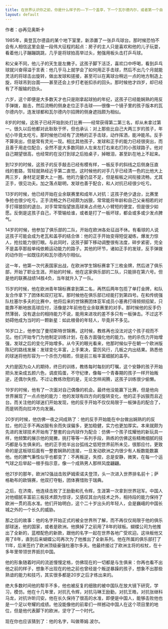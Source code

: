 ```yaml
---
title: 在世界认识你之前，你是什么样子的——下一个盖亭，下一个瓦尔德内尔，或者第一个自己
layout: default
---
```


作者：@再见奥斯卡

1985年，奥登瓦尔德县的某个地下室里，新添置了一张乒乓球台。那时候恐怕不会有人相信这里会是一段伟大征程的起点：房子的主人只是喜欢和他的儿子玩耍，看着他儿子蹦蹦跳跳，几乎是将球拍高举过头，勉强用板头击打乒乓球。

和父亲不同，他儿子的天生是左撇子。这孩子脚下活泛，喜欢口中呼喝，看到乒乓球就兴奋得溢于言表：他几乎马上就学会了如何用正手击球，然后不出几个月就能灵活的将球击出旋转，做出发球和搓接，甚至可以在离球台稍远一点的地方制造上旋，将球吊到台面——甚至还会上步打老爸扣杀的回头。那时候他才四岁，却已经有了不服输的劲头。

六岁，这个即便是大多数天才也只是刚拿起球拍的年纪，这孩子已经能娴熟的用反手弹拨，敲击，然后流畅的侧身走位正手击球——很像一个镜子里的孩子版本的瓦尔德内尔，连发球都和瓦尔德内尔招牌的侧身遮挡颇为相似。

8岁的时候，这孩子已经开始到处打比赛——经常获得第二第三名，却从未拿过第一。很久以后他都对此耿耿于怀，但也承认：对上那些比自己大两三岁的孩子，年纪小毕竟太吃亏。那时候他已经有了流畅的正手击球，动作挥洒，能冲能吊。反手不算突出，但是常有灵光一现。相比其他孩子，发球和正手的能力已经很突出，而且善于用走位配合，全然不是大多数同龄人左来左打右来右打的小孩球路子。他对自己期望很高，也经常的在没打到球之后拍桌子，掉眼泪，甚至趴在地上不起来。

到12岁的时候，这孩子的反手敲击已经有模有样，一板反手的斜线之后侧身压直线的套路，驾轻就熟经近乎第二直觉。这时候他的对手几乎已经清一色的比他大上两三岁，身材足足要大上一圈。他的力量仍显不足，但是板板之间衔接流畅，尤其正手，很见功夫。加之落点聪明，发球也善于配合，和人对抗已经很少吃亏。

13岁的时候，他已经开始在业余联赛里和成年人对抗：这孩子绝少退台，比赛里争抢也很少吃亏。正手流畅之外已经颇为凶狠，常常能将年龄和自己父亲相若的对手打得狼狈的退台。对手常常指望放高球来占点他人小臂短的便宜，但是很少如愿。反倒是这孩子自己，不管输给谁，或者是打了一板坏球，都会或多或少发点脾气。

14岁的时候，他参加了俱乐部的二队，开始在欧洲各处征战不休。有看球的人说这孩子可能会成为老瓦和盖亭的结合体：他的正手开始变得短促凝练，爆发力惊人，抢拉能力很打眼。与此同时，这孩子脚下移动调整很有法度，碎步紧密，完全不是盖亭那般单纯依赖运动能力的路子。其他的环节，诸如正手的发球，反手弹拨的动作则一如既往的和瓦尔德内尔相似。

这一年，他第一次代表国家出战，在欧洲学生锦标赛拿下三枚金牌，然后进了俱乐部，开始了职业生涯。开始的时候，他在这家俱乐部的二队，只能排在第六号。但是他的联赛战绩14胜4负，当年就升入了一队。

15岁的时候，他在欧洲青年锦标赛拿到第二名，再然后两年包揽了单打金牌，和队友合作拿下了团体和双打冠军。那时候他在俱乐部已经能打到第四号。在和传统强队杜塞尔多夫的比赛中，他将后来的世锦赛团体亚军成员小塞弗打得频频招架，只能靠不断地放高球应付，活像是2年前他在业余联赛里的对手。那时候他的反手仍然薄弱，没有退台的相持能力不说，能用来进攻的差不多只有一板弹击。不过这不妨碍他成为当时的一颗新星：如此根骨的年轻人，毕竟并不多见。

16岁口上，他参加了曼彻斯特世锦赛。这时候，教练再也没法对这个孩子视而不见。他们开始专门为他制定训练计划，在各方面强化他的能力。他的杀伤力开始增强，发球之后的变化开始增多。从今天的眼光看来，他那时候似乎在朝一个欧洲版陈玘的路线发展：发球变化丰富，上手果决，雷厉风行，几板之内出结果。熟悉他的球迷将他形容为一个杀伤力相若，但是前三板丰富细腻的盖亭。

大约是因为众人的期待，终日的训练，教练每时每刻的叮嘱，这个安静的孩子开始把头发染成五颜六色，调皮捣蛋，不守纪律，像每一个青春期的孩子一样开始叛逆，还偶尔失控。不过让教练欣慰的是，无论怎样闹腾，这孩子训练很少偷懒。

19岁的时候，他有了一次面对自己偶像的机会。最终他没能赢下比赛，但是他向世界展现了一点点他的能力：他的发球有四方向的旋转变化，他的正手凶狠而且近台。而关注他的球迷们开始发现，他的反手开始不仅仅局限于一板弹击的配合了，而是转而向拉冲方向发展。

20岁的时候，他仿佛一夜之间成熟了：他的反手开始能在中台做出娴熟的的反拉，他的正手不再凶狠有余而失误偏多，更加稳健，实力也更加厚实。本来就颇为先进的发球技术开始有了整套的台内球作为配合：仿佛一个孩子炫耀他的新玩具一样，他频繁的展示他的晃撇，挑打等等一系列手段，熟练的仿佛这些精微细腻的技巧都是与生俱来的。他的正手抢半出台弧线之低短世界前所未见，很那应付。更致命的是这板球后面有一整套娴熟的连接，一旦发动欧洲之内很少有人板数能数赢他。他的脾气秉性似乎也都变了：不再叛逆，失控，总是安静，微笑，在每一个运气球之后举起一根手指示意，像一个成熟男人那样风度翩翩。

他21岁的那年，欧洲12强战击败萨姆索诺夫登顶，头一次进入世界排名前十；萨格勒布的欧锦赛，他双打夺魁，团体赛惜败于瑞典。

之后，在济南，他连续击败了王励勤和孔令辉，生涯第一次拿到世界冠军。中国人对他细腻丰富前三板技术颇为惊讶，又感叹其台内技术之外，相持段的能力保持了欧洲一贯的高水准。他们开始明白，这个二十岁出头的年轻人，会是巍峨的中国长城之外的一个长久的威胁。

那之后的故事：他的名字开始正式的被全世界所了解，而不再仅仅局限于他的俱乐部球迷，他的国家，或者是欧洲。他换掉了之前用了8年的球板。蝴蝶公司为他推出了全新的，蓝橙配色的新款，跟他的名字一起在世界各地广受欢迎。这块板他又用了8年，直到后来蝴蝶公司再次为了他推出了全新系列。他在所属的俱乐部打了11年，后来签约了欧洲顶级豪强杜塞尔多夫。他最终接过了欧洲主将的权杖，在十多年里带领世界抵抗中国。

他的形象随着时间的流逝慢慢定格，仿佛现在的一切都是与生俱来：你再也看不出他之前的样子，想象不出现在的他之前也曾经是个叛逆暴躁的孩子，想象不出那些熟谙的能力和技巧，其实很多都是20岁之后才练出来的。

绝大多数时间他的帮手不多，他也被反复的细致的被中国队在放大镜下研究，学习，模仿。他在十几年里，对抗孔令辉，对抗马琳王励勤，对抗王皓，对抗张继科马龙，对抗许昕闫安。他在长久保持了很高的水准，即便是中国人，能够击败他也是一个足以夸耀的成绩。他没能像他的前辈们一样撼动中国人在这个项目里的地位，但是他代表脚下的欧洲，坚守了一个时代。

现在你也应该猜到了：他的名字，叫做蒂姆.波尔。